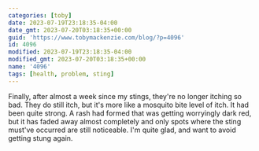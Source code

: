 ```yaml
---
categories: [toby]
date: 2023-07-19T23:18:35-04:00
date_gmt: 2023-07-20T03:18:35+00:00
guid: 'https://www.tobymackenzie.com/blog/?p=4096'
id: 4096
modified: 2023-07-19T23:18:35-04:00
modified_gmt: 2023-07-20T03:18:35+00:00
name: '4096'
tags: [health, problem, sting]
---
```


Finally, after almost a week since my stings, they're no longer itching so bad.<!--more-->  They do still itch, but it's more like a mosquito bite level of itch.  It had been quite strong.  A rash had formed that was getting worryingly dark red, but it has faded away almost completely and only spots where the sting must've occurred are still noticeable.  I'm quite glad, and want to avoid getting stung again.
